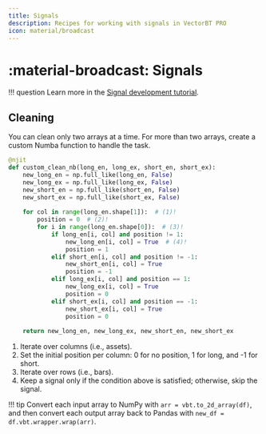 ```yaml
---
title: Signals
description: Recipes for working with signals in VectorBT PRO
icon: material/broadcast
---
```


# :material-broadcast: Signals

!!! question
    Learn more in the [Signal development tutorial](https://vectorbt.pro/pvt_6d1b3986/tutorials/signal-development/).

## Cleaning

You can clean only two arrays at a time. For more than two arrays, create a custom Numba function to
handle the task.

```python title="Clean 4 arrays"
@njit
def custom_clean_nb(long_en, long_ex, short_en, short_ex):
    new_long_en = np.full_like(long_en, False)
    new_long_ex = np.full_like(long_ex, False)
    new_short_en = np.full_like(short_en, False)
    new_short_ex = np.full_like(short_ex, False)
    
    for col in range(long_en.shape[1]):  # (1)!
        position = 0  # (2)!
        for i in range(long_en.shape[0]):  # (3)!
            if long_en[i, col] and position != 1:
                new_long_en[i, col] = True  # (4)!
                position = 1
            elif short_en[i, col] and position != -1:
                new_short_en[i, col] = True
                position = -1
            elif long_ex[i, col] and position == 1:
                new_long_ex[i, col] = True
                position = 0
            elif short_ex[i, col] and position == -1:
                new_short_ex[i, col] = True
                position = 0
            
    return new_long_en, new_long_ex, new_short_en, new_short_ex
```

1. Iterate over columns (i.e., assets).
2. Set the initial position per column: 0 for no position, 1 for long, and -1 for short.
3. Iterate over rows (i.e., bars).
4. Keep a signal only if the condition above is satisfied; otherwise, skip the signal.

!!! tip
    Convert each input array to NumPy with `arr = vbt.to_2d_array(df)`, and then convert each output
    array back to Pandas with `new_df = df.vbt.wrapper.wrap(arr)`.